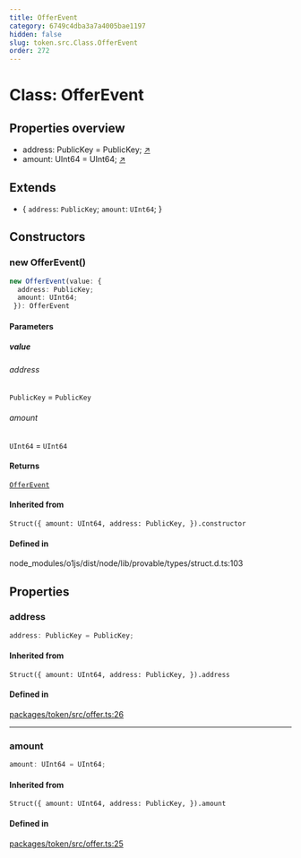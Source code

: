 ```yaml
---
title: OfferEvent
category: 6749c4dba3a7a4005bae1197
hidden: false
slug: token.src.Class.OfferEvent
order: 272
---
```


# Class: OfferEvent

## Properties overview

- address:  PublicKey = PublicKey; [↗](#address)
- amount:  UInt64 = UInt64; [↗](#amount)

## Extends

- \{
  `address`: `PublicKey`;
  `amount`: `UInt64`;
 \}

## Constructors

### new OfferEvent()

```ts
new OfferEvent(value: {
  address: PublicKey;
  amount: UInt64;
 }): OfferEvent
```

#### Parameters

##### value

###### address

`PublicKey` = `PublicKey`

###### amount

`UInt64` = `UInt64`

#### Returns

[`OfferEvent`](tokensrcclassofferevent)

#### Inherited from

`Struct({
  amount: UInt64,
  address: PublicKey,
}).constructor`

#### Defined in

node\_modules/o1js/dist/node/lib/provable/types/struct.d.ts:103

## Properties

### address

```ts
address: PublicKey = PublicKey;
```

#### Inherited from

`Struct({
  amount: UInt64,
  address: PublicKey,
}).address`

#### Defined in

[packages/token/src/offer.ts:26](https://github.com/zkcloudworker/minatokens-lib/blob/main/packages/token/src/offer.ts#L26)

***

### amount

```ts
amount: UInt64 = UInt64;
```

#### Inherited from

`Struct({
  amount: UInt64,
  address: PublicKey,
}).amount`

#### Defined in

[packages/token/src/offer.ts:25](https://github.com/zkcloudworker/minatokens-lib/blob/main/packages/token/src/offer.ts#L25)
